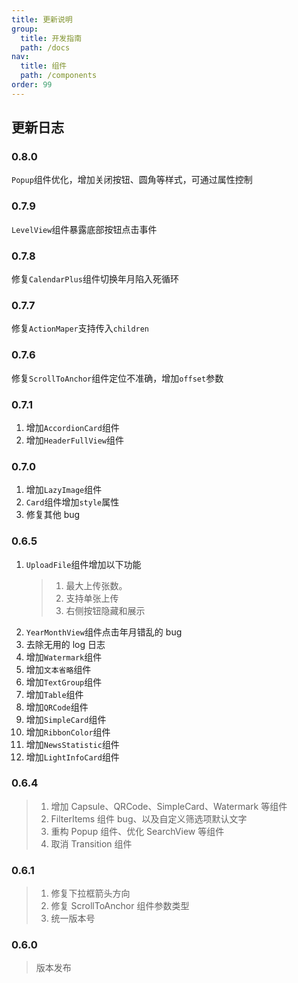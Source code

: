 ```yaml
---
title: 更新说明
group:
  title: 开发指南
  path: /docs
nav:
  title: 组件
  path: /components
order: 99
---
```


## 更新日志

### 0.8.0

`Popup`组件优化，增加关闭按钮、圆角等样式，可通过属性控制

### 0.7.9

`LevelView`组件暴露底部按钮点击事件

### 0.7.8

修复`CalendarPlus`组件切换年月陷入死循环

### 0.7.7

修复`ActionMaper`支持传入`children`

### 0.7.6

修复`ScrollToAnchor`组件定位不准确，增加`offset`参数

### 0.7.1

1. 增加`AccordionCard`组件
2. 增加`HeaderFullView`组件

### 0.7.0

1. 增加`LazyImage`组件
2. `Card`组件增加`style`属性
3. 修复其他 bug

### 0.6.5

1. `UploadFile`组件增加以下功能
   > 1. 最大上传张数。
   > 2. 支持单张上传
   > 3. 右侧按钮隐藏和展示
2. `YearMonthView`组件点击年月错乱的 bug
3. 去除无用的 log 日志
4. 增加`Watermark`组件
5. 增加`文本省略`组件
6. 增加`TextGroup`组件
7. 增加`Table`组件
8. 增加`QRCode`组件
9. 增加`SimpleCard`组件
10. 增加`RibbonColor`组件
11. 增加`NewsStatistic`组件
12. 增加`LightInfoCard`组件

### 0.6.4

> 1. 增加 Capsule、QRCode、SimpleCard、Watermark 等组件
> 2. FilterItems 组件 bug、以及自定义筛选项默认文字
> 3. 重构 Popup 组件、优化 SearchView 等组件
> 4. 取消 Transition 组件

### 0.6.1

> 1. 修复下拉框箭头方向
> 2. 修复 ScrollToAnchor 组件参数类型
> 3. 统一版本号

### 0.6.0

> 版本发布
